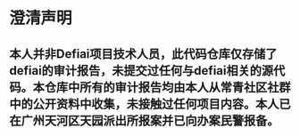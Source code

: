 # 澄清声明
## 本人并非Defiai项目技术人员，此代码仓库仅存储了defiai的审计报告，未提交过任何与defiai相关的源代码。本仓库中所有的审计报告均由本人从常青社区社群中的公开资料中收集，未接触过任何项目内容。本人已在广州天河区天园派出所报案并已向办案民警报备。
